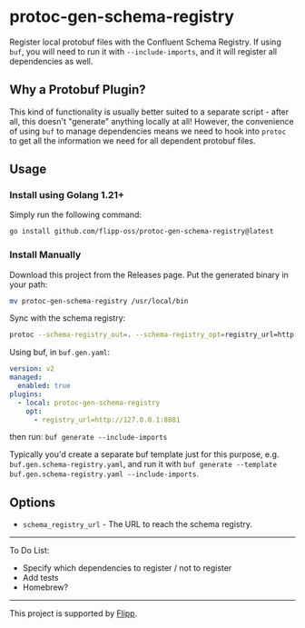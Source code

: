 # protoc-gen-schema-registry

Register local protobuf files with the Confluent Schema Registry. If using `buf`, you will need
to run it with `--include-imports`, and it will register all dependencies as well.

## Why a Protobuf Plugin?

This kind of functionality is usually better suited to a separate script - after all, this doesn't "generate" anything locally at all! However, the convenience of using `buf` to manage dependencies means we need to hook into `protoc` to get all the information we need for all dependent protobuf files.

## Usage

### Install using Golang 1.21+

Simply run the following command:

```bash
go install github.com/flipp-oss/protoc-gen-schema-registry@latest
```

### Install Manually

Download this project from the Releases page. Put the generated binary in your
path:

```bash
mv protoc-gen-schema-registry /usr/local/bin
```

Sync with the schema registry:

```bash
protoc --schema-registry_out=. --schema-registry_opt=registry_url=http://localhost:8081 *.proto
```

Using buf, in `buf.gen.yaml`:

```yaml
version: v2
managed:
  enabled: true
plugins:
  - local: protoc-gen-schema-registry
    opt:
      - registry_url=http://127.0.0.1:8081
```

then run: `buf generate --include-imports`

Typically you'd create a separate buf template just for this purpose, e.g. `buf.gen.schema-registry.yaml`, and run it with `buf generate --template buf.gen.schema-registry.yaml --include-imports`.

## Options

- `schema_registry_url` - The URL to reach the schema registry.

---

To Do List:

- Specify which dependencies to register / not to register
- Add tests
- Homebrew?

---

This project is supported by [Flipp](https://corp.flipp.com/).
